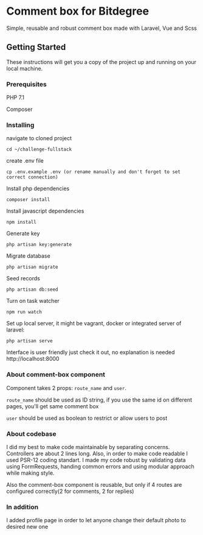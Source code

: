 # Comment box for Bitdegree

Simple, reusable and robust comment box made with Laravel, Vue and Scss

## Getting Started

These instructions will get you a copy of the project up and running on your local machine.

### Prerequisites

PHP 7.1
 
Composer


### Installing

navigate to cloned project

```
cd ~/challenge-fullstack
```

create .env file

```
cp .env.example .env (or rename manually and don't forget to set correct connection)
```
Install php dependencies

```
composer install
```

Install javascript dependencies

```
npm install
```

Generate key

```
php artisan key:generate
```
Migrate database

```
php artisan migrate
```
Seed records

```
php artisan db:seed
```

Turn on task watcher

```
npm run watch
```

Set up local server, it might be vagrant, docker or integrated server of laravel:

```
php artisan serve
```


Interface is user friendly just check it out, no explanation is needed http://localhost:8000

### About comment-box component

Component takes 2 props: `route_name` and `user`.

`route_name` should be used as ID string, if you use the same id on different pages, you'll get same comment box

`user` should be used as boolean to restrict or allow users to post

### About codebase

I did my best to make code maintainable by separating concerns. Controllers are about 2 lines long. Also, 
in order to make code readable I used PSR-12 coding standart. I made my code robust by validating data 
using FormRequests, handing common errors and using modular approach while making style.

Also the comment-box component is reusable, but only if 4 routes are configured correctly(2 for 
comments, 2 for replies)

### In addition

I added profile page in order to let anyone change their default photo to desired new one
